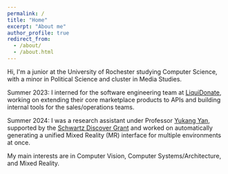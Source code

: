 ```yaml
---
permalink: /
title: "Home"
excerpt: "About me"
author_profile: true
redirect_from: 
  - /about/
  - /about.html
---
```


Hi, I'm a junior at the University of Rochester studying Computer Science, with a minor in Political Science and cluster in Media Studies.

Summer 2023: I interned for the software engineering team at [LiquiDonate](https://liquidonate.com/), working on extending their core marketplace products to APIs and building internal tools for the sales/operations teams.

Summer 2024: I was a research assistant under Professor [Yukang Yan](https://rochester-bear-lab.github.io/), supported by the [Schwartz Discover Grant](https://www.rochester.edu/college/ugresearch/funding/discover-grant/index.html) and worked on automatically generating a unified Mixed Reality (MR) interface for multiple environments at once.

My main interests are in Computer Vision, Computer Systems/Architecture, and Mixed Reality.
